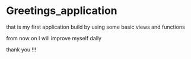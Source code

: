 # Greetings_application

that is my first application build by using some basic views and functions 


from now on I will improve myself daily 

thank you !!!
